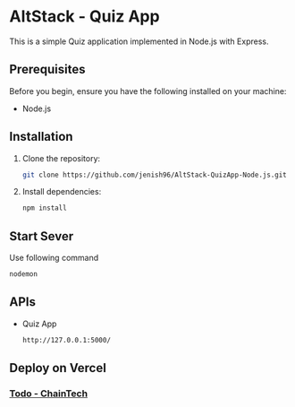 # AltStack - Quiz App

This is a simple Quiz application implemented in Node.js with Express.

## Prerequisites

Before you begin, ensure you have the following installed on your machine:

- Node.js

## Installation

1. Clone the repository:

   ```bash
   git clone https://github.com/jenish96/AltStack-QuizApp-Node.js.git

2. Install dependencies:
   ```bash
   npm install
   

## Start Sever
Use following command
```bash
nodemon
```
## APIs

* Quiz App 
  ```bash
  http://127.0.0.1:5000/
  ```


## Deploy on Vercel

### [Todo - ChainTech ](https://todo-chain-tech.vercel.app/)
